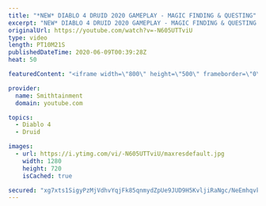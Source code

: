 ```yaml
---
title: "*NEW* DIABLO 4 DRUID 2020 GAMEPLAY - MAGIC FINDING & QUESTING"
excerpt: "NEW* DIABLO 4 DRUID 2020 GAMEPLAY - MAGIC FINDING & QUESTING The Druid is a savage shapeshifter, fluidly transforming between the forms of a ..."
originalUrl: https://youtube.com/watch?v=-N605UTTviU
type: video
length: PT10M21S
publishedDateTime: 2020-06-09T00:39:28Z
heat: 50

featuredContent: "<iframe width=\"800\" height=\"500\" frameborder=\"0\" src=\"https://www.youtube.com/embed/-N605UTTviU\" allow=\"accelerometer; autoplay; encrypted-media; gyroscope; picture-in-picture\" allowfullscreen></iframe>"

provider:
  name: Smithtainment
  domain: youtube.com

topics:
  - Diablo 4
  - Druid

images:
  - url: https://i.ytimg.com/vi/-N605UTTviU/maxresdefault.jpg
    width: 1280
    height: 720
    isCached: true

secured: "xg7xts1SigyPzMjVdhvYqjFk85qnmydZpUe9JUD9H5KvljiRaNgc/NeEmhqvk/5RgIUOx+WSquYakDg5oSV12qrRQRcVReTec9am3y+8sZWyGv6p0UQmRbIesHPrZTFpmt+X+a3ftZW1z3uxPXgSSeBJ/vqbIxyplIsFi5K5DxLQt/EbfNjLF1Ko6yV0qWt3bmfVO3/xV6/oP/yIQsEiWivJmKGNUgOaDmHYta36WTiJx53evfw9wernEk9o6ngghIRFxXaqwMk6I3E1JZMm20HUHxuY3ZIDqYGzxDxsYB1/X4OayYue2NcyxIoWToZKCN1NOUgDq1s734tAW/IHXVouKAf5IQUR0DAaRJHfWXib1csX/M7CH+fgs0bC9H2lOYXtJTR9LtC0SWmcUCYvfgYaRUVecIkBgz3rt2cOg7k=;XDtoHpiCiP1e9ww1y49kaw=="
---
```


